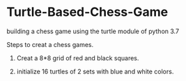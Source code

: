 # Turtle-Based-Chess-Game
building a chess game using the turtle module of python 3.7


Steps to creat a chess games.

1.  Creat a 8*8 grid of red and black squares.

2.  initialize 16 turtles of 2 sets with blue and white colors.


